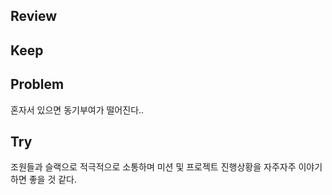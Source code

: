 ## Review


## Keep


## Problem
혼자서 있으면 동기부여가 떨어진다.. 

## Try
조원들과 슬랙으로 적극적으로 소통하며 미션 및 프로젝트 진행상황을 자주자주 이야기하면 좋을 것 같다.